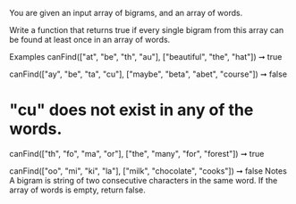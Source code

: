 You are given an input array of bigrams, and an array of words.

Write a function that returns true if every single bigram from this array can be found at least once in an array of words.

Examples
canFind(["at", "be", "th", "au"], ["beautiful", "the", "hat"]) ➞ true

canFind(["ay", "be", "ta", "cu"], ["maybe", "beta", "abet", "course"]) ➞ false
# "cu" does not exist in any of the words.

canFind(["th", "fo", "ma", "or"], ["the", "many", "for", "forest"]) ➞ true

canFind(["oo", "mi", "ki", "la"], ["milk", "chocolate", "cooks"]) ➞ false
Notes
A bigram is string of two consecutive characters in the same word.
If the array of words is empty, return false.